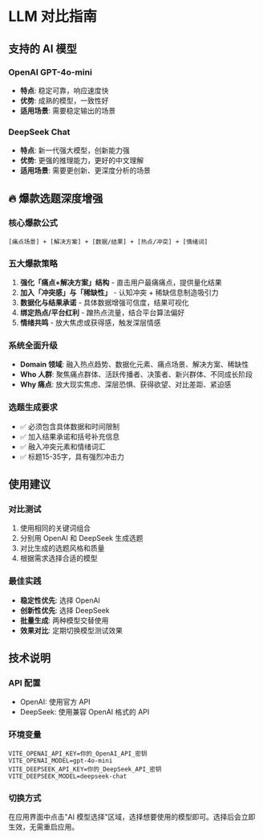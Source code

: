 # LLM 对比指南

## 支持的 AI 模型

### OpenAI GPT-4o-mini
- **特点**: 稳定可靠，响应速度快
- **优势**: 成熟的模型，一致性好
- **适用场景**: 需要稳定输出的场景

### DeepSeek Chat
- **特点**: 新一代强大模型，创新能力强
- **优势**: 更强的推理能力，更好的中文理解
- **适用场景**: 需要更创新、更深度分析的场景

## 🔥 爆款选题深度增强

### 核心爆款公式
```
[痛点场景] + [解决方案] + [数据/结果] + [热点/冲突] + [情绪词]
```

### 五大爆款策略
1. **强化「痛点+解决方案」结构** - 直击用户最痛痛点，提供量化结果
2. **加入「冲突感」与「稀缺性」** - 认知冲突 + 稀缺信息制造吸引力
3. **数据化与结果承诺** - 具体数据增强可信度，结果可视化
4. **绑定热点/平台红利** - 蹭热点流量，结合平台算法偏好
5. **情绪共鸣** - 放大焦虑或获得感，触发深层情感

### 系统全面升级
- **Domain 领域**: 融入热点趋势、数据化元素、痛点场景、解决方案、稀缺性
- **Who 人群**: 聚焦痛点群体、活跃传播者、决策者、新兴群体、不同成长阶段
- **Why 痛点**: 放大现实焦虑、深层恐惧、获得欲望、对比差距、紧迫感

### 选题生成要求
- ✅ 必须包含具体数据和时间限制
- ✅ 加入结果承诺和括号补充信息
- ✅ 融入冲突元素和情绪词汇
- ✅ 标题15-35字，具有强烈冲击力

## 使用建议

### 对比测试
1. 使用相同的关键词组合
2. 分别用 OpenAI 和 DeepSeek 生成选题
3. 对比生成的选题风格和质量
4. 根据需求选择合适的模型

### 最佳实践
- **稳定性优先**: 选择 OpenAI
- **创新性优先**: 选择 DeepSeek
- **批量生成**: 两种模型交替使用
- **效果对比**: 定期切换模型测试效果

## 技术说明

### API 配置
- OpenAI: 使用官方 API
- DeepSeek: 使用兼容 OpenAI 格式的 API

### 环境变量
```
VITE_OPENAI_API_KEY=你的_OpenAI_API_密钥
VITE_OPENAI_MODEL=gpt-4o-mini
VITE_DEEPSEEK_API_KEY=你的_DeepSeek_API_密钥
VITE_DEEPSEEK_MODEL=deepseek-chat
```

### 切换方式
在应用界面中点击"AI 模型选择"区域，选择想要使用的模型即可。选择后会立即生效，无需重启应用。 